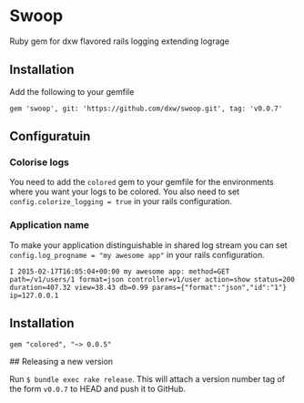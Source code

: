 # Swoop
Ruby gem for dxw flavored rails logging extending lograge

## Installation

Add the following to your gemfile

```
gem 'swoop', git: 'https://github.com/dxw/swoop.git', tag: 'v0.0.7'
```


## Configuratuin

### Colorise logs
You need to add the `colored` gem to your gemfile for the environments where you want your logs to be colored.
You also need to set `config.colorize_logging = true` in your rails configuration.

### Application name
To make your application distinguishable in shared log stream you can set `config.log_progname = "my awesome app"` in your rails configuration.

```
I 2015-02-17T16:05:04+00:00 my awesome app: method=GET path=/v1/users/1 format=json controller=v1/user action=show status=200 duration=407.32 view=38.43 db=0.99 params={"format":"json","id":"1"} ip=127.0.0.1
```

## Installation

```
gem "colored", "~> 0.0.5"
```

## Releasing a new version

Run `$ bundle exec rake release`. This will attach a version number tag of the form `v0.0.7` to HEAD and push it to GitHub.
